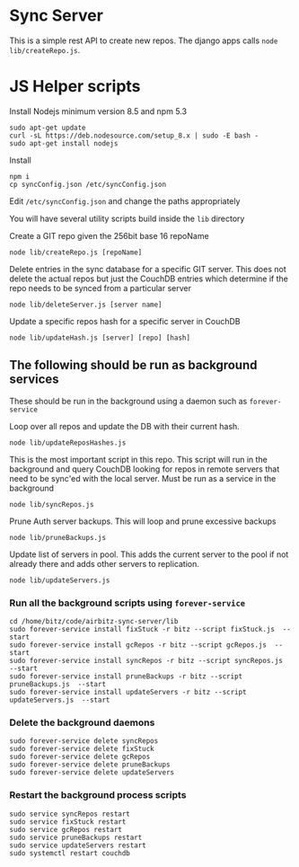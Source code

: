 # Sync Server

This is a simple rest API to create new repos. The django apps calls
`node lib/createRepo.js`. 

# JS Helper scripts

Install Nodejs minimum version 8.5 and npm 5.3

    sudo apt-get update
    curl -sL https://deb.nodesource.com/setup_8.x | sudo -E bash -
    sudo apt-get install nodejs

Install

    npm i
    cp syncConfig.json /etc/syncConfig.json

Edit `/etc/syncConfig.json` and change the paths appropriately

You will have several utility scripts build inside the `lib` directory

Create a GIT repo given the 256bit base 16 repoName

    node lib/createRepo.js [repoName]

Delete entries in the sync database for a specific GIT server. This does not delete the actual repos but just the CouchDB entries which determine if the repo needs to be synced from a particular server

    node lib/deleteServer.js [server name]

Update a specific repos hash for a specific server in CouchDB

    node lib/updateHash.js [server] [repo] [hash]

## The following should be run as background services

These should be run in the background using a daemon such as `forever-service`

Loop over all repos and update the DB with their current hash.

    node lib/updateReposHashes.js

This is the most important script in this repo. This script will run in the background and query CouchDB looking for repos in remote servers that need to be sync'ed with the local server. Must be run as a service in the background

    node lib/syncRepos.js

Prune Auth server backups. This will loop and prune excessive backups

    node lib/pruneBackups.js

Update list of servers in pool. This adds the current server to the pool if not already there and adds other servers to replication.

    node lib/updateServers.js

### Run all the background scripts using `forever-service`

    cd /home/bitz/code/airbitz-sync-server/lib
    sudo forever-service install fixStuck -r bitz --script fixStuck.js  --start
    sudo forever-service install gcRepos -r bitz --script gcRepos.js  --start
    sudo forever-service install syncRepos -r bitz --script syncRepos.js  --start
    sudo forever-service install pruneBackups -r bitz --script pruneBackups.js  --start
    sudo forever-service install updateServers -r bitz --script updateServers.js  --start

### Delete the background daemons

    sudo forever-service delete syncRepos
    sudo forever-service delete fixStuck
    sudo forever-service delete gcRepos
    sudo forever-service delete pruneBackups
    sudo forever-service delete updateServers

### Restart the background process scripts

    sudo service syncRepos restart
    sudo service fixStuck restart
    sudo service gcRepos restart
    sudo service pruneBackups restart
    sudo service updateServers restart
    sudo systemctl restart couchdb
